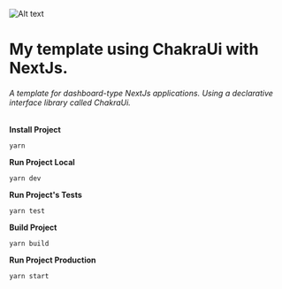 ![Alt text](https://github.com/diegoMasin/maximumtech/blob/master/assets/img/logo-colorida.png)<br>

# My template using ChakraUi with NextJs.

###### A template for dashboard-type NextJs applications. Using a declarative interface library called ChakraUi.

**Install Project**

```
yarn
```

**Run Project Local**

```
yarn dev
```

**Run Project's Tests**

```
yarn test
```

**Build Project**

```
yarn build
```

**Run Project Production**

```
yarn start
```
